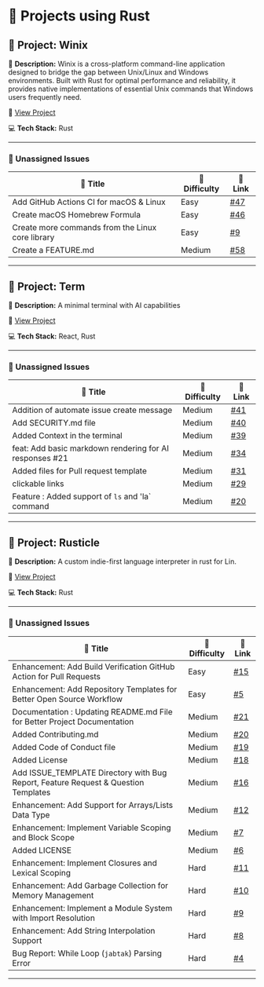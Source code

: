 # 🚀 Projects using Rust

## 📌 Project: Winix

📝 **Description:** Winix is a cross-platform command-line application designed to bridge the gap between Unix/Linux and Windows environments. Built with Rust for optimal performance and reliability, it provides native implementations of essential Unix commands that Windows users frequently need.

🔗 [View Project](https://github.com/0xsambit/winix)

💻 **Tech Stack:** Rust

---

### 🐛 Unassigned Issues

| 🔖 Title | 🎯 Difficulty | 🔗 Link |
|----------|----------------|---------|
| Add GitHub Actions CI for macOS & Linux | Easy | [#47](https://github.com/0xsambit/winix/issues/47) |
| Create macOS Homebrew Formula | Easy | [#46](https://github.com/0xsambit/winix/issues/46) |
| Create more commands from the Linux core library | Easy | [#9](https://github.com/0xsambit/winix/issues/9) |
| Create a FEATURE.md | Medium | [#58](https://github.com/0xsambit/winix/issues/58) |

---

## 📌 Project: Term

📝 **Description:** A minimal terminal with AI capabilities

🔗 [View Project](https://github.com/sapatevaibhav/term)

💻 **Tech Stack:** React, Rust

---

### 🐛 Unassigned Issues

| 🔖 Title | 🎯 Difficulty | 🔗 Link |
|----------|----------------|---------|
| Addition of automate issue create message | Medium | [#41](https://github.com/VaibhavCodeClub/term/issues/41) |
| Add SECURITY.md file | Medium | [#40](https://github.com/VaibhavCodeClub/term/issues/40) |
| Added Context in the terminal | Medium | [#39](https://github.com/VaibhavCodeClub/term/pull/39) |
| feat: Add basic markdown rendering for AI responses #21 | Medium | [#34](https://github.com/VaibhavCodeClub/term/pull/34) |
| Added files for Pull request  template | Medium | [#31](https://github.com/VaibhavCodeClub/term/pull/31) |
| clickable links | Medium | [#29](https://github.com/VaibhavCodeClub/term/issues/29) |
| Feature : Added support of `ls` and 'la` command | Medium | [#20](https://github.com/VaibhavCodeClub/term/pull/20) |

---

## 📌 Project: Rusticle

📝 **Description:** A custom indie-first language interpreter in rust for Lin.

🔗 [View Project](https://github.com/thedevyashsaini/rusticle)

💻 **Tech Stack:** Rust

---

### 🐛 Unassigned Issues

| 🔖 Title | 🎯 Difficulty | 🔗 Link |
|----------|----------------|---------|
| Enhancement: Add Build Verification GitHub Action for Pull Requests | Easy | [#15](https://github.com/thedevyashsaini/rusticle/issues/15) |
| Enhancement: Add Repository Templates for Better Open Source Workflow | Easy | [#5](https://github.com/thedevyashsaini/rusticle/issues/5) |
| Documentation : Updating README.md File for Better Project Documentation | Medium | [#21](https://github.com/thedevyashsaini/rusticle/issues/21) |
| Added Contributing.md | Medium | [#20](https://github.com/thedevyashsaini/rusticle/pull/20) |
| Added Code of Conduct file | Medium | [#19](https://github.com/thedevyashsaini/rusticle/pull/19) |
| Added License | Medium | [#18](https://github.com/thedevyashsaini/rusticle/pull/18) |
| Add ISSUE_TEMPLATE Directory with Bug Report, Feature Request & Question Templates | Medium | [#16](https://github.com/thedevyashsaini/rusticle/issues/16) |
| Enhancement: Add Support for Arrays/Lists Data Type | Medium | [#12](https://github.com/thedevyashsaini/rusticle/issues/12) |
| Enhancement: Implement Variable Scoping and Block Scope | Medium | [#7](https://github.com/thedevyashsaini/rusticle/issues/7) |
| Added LICENSE | Medium | [#6](https://github.com/thedevyashsaini/rusticle/pull/6) |
| Enhancement: Implement Closures and Lexical Scoping | Hard | [#11](https://github.com/thedevyashsaini/rusticle/issues/11) |
| Enhancement: Add Garbage Collection for Memory Management | Hard | [#10](https://github.com/thedevyashsaini/rusticle/issues/10) |
| Enhancement: Implement a Module System with Import Resolution | Hard | [#9](https://github.com/thedevyashsaini/rusticle/issues/9) |
| Enhancement: Add String Interpolation Support | Hard | [#8](https://github.com/thedevyashsaini/rusticle/issues/8) |
| Bug Report: While Loop (`jabtak`) Parsing Error | Hard | [#4](https://github.com/thedevyashsaini/rusticle/issues/4) |

---

